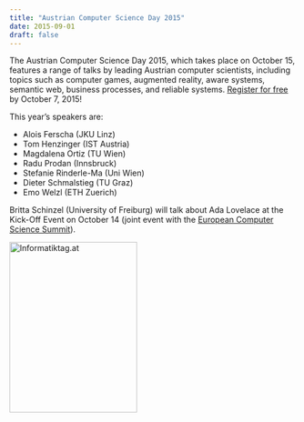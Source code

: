 ```yaml
---
title: "Austrian Computer Science Day 2015"
date: 2015-09-01
draft: false
---
```

<p>
The Austrian Computer Science Day 2015, which takes place on October 15, features a range of talks by leading Austrian computer scientists, including topics such as computer games, augmented reality, aware systems, semantic web, business processes, and reliable systems. <a href="http://informatiktag.at/registration">Register for free</a> by October 7, 2015!
</p>
<p>
This year’s speakers are:</p>
<ul>
<li>Alois Ferscha (JKU Linz)</li>
<li>Tom Henzinger (IST Austria)</li>
<li>Magdalena Ortiz (TU Wien)</li>
<li>Radu Prodan (Innsbruck)</li>
<li>Stefanie Rinderle-Ma (Uni Wien)</li>
<li>Dieter Schmalstieg (TU Graz)</li>
<li>Emo Welzl (ETH Zuerich)</li>
</ul>
<p>Britta Schinzel (University of Freiburg) will talk about Ada Lovelace at the Kick-Off Event on October 14 (joint event with the <a href="http://www.informatics-europe.org/ecss/ecss-2015.html">European Computer Science Summit</a>).
</p>
<p><a href="http://informatiktag.at"><img loading="lazy" src="http://forsyte.at/wp-content/uploads/ACSD_Icon_small-224x300.png" alt="Informatiktag.at" width="224" height="300" border="0"/></a></p>
<div class="fix"><!----></div>
